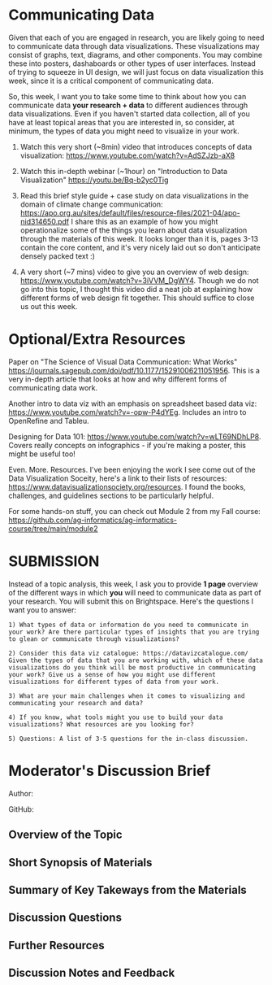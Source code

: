 # Communicating Data

Given that each of you are engaged in research, you are likely going to need to communicate data through data visualizations. These visualizations may consist of graphs, text, diagrams, and other components. You may combine these into posters, dashaboards or other types of user interfaces. Instead of trying to squeeze in UI design, we will just focus on data visualization this week, since it is a critical component of communicating data. 

So, this week, I want you to take some time to think about how you can communicate data **your research + data** to different audiences through data visualizations. Even if you haven't started data collection, all of you have at least topical areas that you are interested in, so consider, at minimum, the types of data you might need to visualize in your work.

1. Watch this very short (~8min) video that introduces concepts of data visualization: https://www.youtube.com/watch?v=AdSZJzb-aX8

2. Watch this in-depth webinar (~1hour) on "Introduction to Data Visualization"
https://youtu.be/Bq-b2yc0Tig


3. Read this brief style guide + case study on data visualizations in the domain of climate change communication: https://apo.org.au/sites/default/files/resource-files/2021-04/apo-nid314650.pdf I share this as an example of how you might operationalize some of the things you learn about data visualization through the materials of this week. It looks longer than it is, pages 3-13 contain the core content, and it's very nicely laid out so don't anticipate densely packed text :)

4. A very short (~7 mins) video to give you an overview of web design: https://www.youtube.com/watch?v=3iVVM_DgWY4. Though we do not go into this topic, I thought this video did a neat job at explaining how different forms of web design fit together. This should suffice to close us out this week.


# Optional/Extra Resources
Paper on "The Science of Visual Data
Communication: What Works" https://journals.sagepub.com/doi/pdf/10.1177/15291006211051956. This is a very in-depth article that looks at how and why different forms of communicating data work. 

Another intro to data viz with an emphasis on spreadsheet based data viz: https://www.youtube.com/watch?v=-opw-P4dYEg. Includes an intro to OpenRefine and Tableu.

Designing for Data 101: https://www.youtube.com/watch?v=wLT69NDhLP8. Covers really concepts on infographics  - if you're making a poster, this might be useful too! 

Even. More. Resources. I've been enjoying the work I see come out of the Data Visualization Soceity, here's a link to their lists of resources: https://www.datavisualizationsociety.org/resources. I found the books, challenges, and guidelines sections to be particularly helpful.

For some hands-on stuff, you can check out Module 2 from my Fall course: https://github.com/ag-informatics/ag-informatics-course/tree/main/module2 


# SUBMISSION

Instead of a topic analysis, this week, I ask you to provide **1 page** overview of the different ways in which **you** will need to communicate data as part of your research. You will submit this on Brightspace. Here's the questions I want you to answer:

	1) What types of data or information do you need to communicate in your work? Are there particular types of insights that you are trying to glean or communicate through visualizations?

	2) Consider this data viz catalogue: https://datavizcatalogue.com/ Given the types of data that you are working with, which of these data visualizations do you think will be most productive in communicating your work? Give us a sense of how you might use different visualizations for different types of data from your work.

	3) What are your main challenges when it comes to visualizing and communicating your research and data?

	4) If you know, what tools might you use to build your data visualizations? What resources are you looking for?

	5) Questions: A list of 3-5 questions for the in-class discussion.


# Moderator's Discussion Brief
Author: 

GitHub: 

## Overview of the Topic

 

## Short Synopsis of Materials


## Summary of Key Takeways from the Materials




## Discussion Questions



## Further Resources



## Discussion Notes and Feedback
